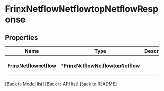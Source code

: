 # FrinxNetflowNetflowtopNetflowResponse

## Properties
Name | Type | Description | Notes
------------ | ------------- | ------------- | -------------
**FrinxNetflownetflow** | [***FrinxNetflowNetflowtopNetflow**](frinx.netflow.netflowtop.Netflow.md) |  | [optional] [default to null]

[[Back to Model list]](../README.md#documentation-for-models) [[Back to API list]](../README.md#documentation-for-api-endpoints) [[Back to README]](../README.md)


